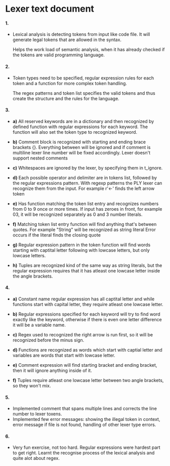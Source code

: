 # Lexer text document

#### **1.**
* Lexical analysis is detecting tokens from input like code file. It will generate legal tokens that are allowed in the syntax.
  
  Helps the work load of semantic analysis, when it has already checked if the tokens are valid programming language.

#### **2.**
* Token types need to be specified, regular expression rules for each token and a function for more complex token handling.
  
  The regex patterns and token list specifies the valid tokens and thus create the structure and the rules for the language.
#### **3.**
* **a)** All reserved keywords are in a dictionary and then recognized by defined function with regular expressions for each keyword.
       The function will also set the token type to recognized keyword.
    
* **b)** Comment block is recognized with starting and ending brace brackets {}. 
       Everything between will be ignored and if comment is multiline lexer line number will be fixed accordingly. 
       Lexer doesn't support nested comments
   
* **c)** Whitespaces are ignored by the lexer, by specifying them in t_ignore.
    
* **d)** Each possible operator and delimiter are in tokens list, followed by the regular expressions pattern.
       With regexp patterns the PLY lexer can recognize them from the input. For example r'<-' finds the left arrow token
    
* **e)** Has function matching the token list entry and recognizes numbers from 0 to 9 once or more times. 
       If input has zeroes in front, for example 03, it will be recognized separately as 0 and 3 number literals.
       
* **f)** Matching token list entry function will find anything that's between quotes. For example "String" will be recognized as string literal
       Error occurs if the literal finds the closing quote
          
* **g)** Regular expression pattern in the token function will find words starting with captital letter following with lowcase letters, but only lowcase letters.
       
* **h)** Tuples are recognized kind of the same way as string literals, but the regular expression requires that it has atleast one lowcase letter inside the angle brackets. 
       
#### **4.**
* **a)** Constant name regular expression has all captital letter and while functions start with capital letter, they require atleast one lowcase letter. 
    
* **b)** Regular expressions specified for each keyword will try to find word exactly like the keyword, otherwise if there is even one letter difference it will be a variable name.
    
* **c)** Regex used to recognized the right arrow is run first, so it will be recognized before the minus sign. 
    
* **d)** Functions are recognized as words which start with captial letter and variables are words that start with lowcase letter.
    
* **e)** Comment expression will find starting bracket and ending bracket, then it will ignore anything inside of it. 
    
* **f)** Tuples require atleast one lowcase letter between two angle brackets, so they won't mix.
#### **5.**
* Implemented  comment that spans multiple lines and corrects the line number to lexer toxens.
* Implemented few error messages: showing the illegal token in context, error message if file is not found, handling of other lexer type errors.
#### **6.**
* Very fun exercise, not too hard. Regular expressions were hardest part to get right. Learnt the recognise process of the lexical analysis and quite alot about regex.

